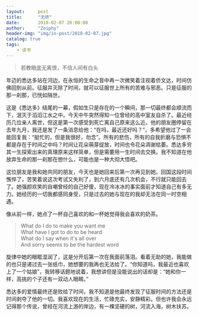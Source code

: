```yaml
---
layout:     post
title:      "无终"
date:       2018-02-07 20:00:00
author:     "Zoiphy"
header-img: "img/in-post/2018-02-07.jpg"
catalog: true
tags:
    - 读书
---
```


> 若教眼底无离恨，不信人间有白头


年迈的悉达多站在河边，在永恒的生命之音中再一次微笑着注视着侨文达，时间仿佛回到从前。征服并灭除了时间，就可以征服世上所有的苦难与邪恶。只是征服的那一刹那，已恍如隔世。

这是《悉达多》结尾的一幕，假如生只是存在的一个瞬间，那一切最终都会顺流而下，泯灭于滔滔江水之中。今天中午突然得知一位曾经的高中室友自杀了。最近经历几位亲人离世，但这是第一次感受到死亡离自己原来这么近。他的朋友圈停留在去年九月，我还是发了一条消息给他：“在吗，最近还好吗？”，多希望他过了一会能回复我：“挺忙的，但是我很好，勿念”。所有的悲伤，所有的自我折磨与恐惧不都是存在于时间之中吗？时间让花朵萌芽绽放，时间也令花朵凋谢枯萎。悉达多穷其一生探索出来的真理原来这样简单，但是需要用一生时间去交换。我不知道在他放弃生命的那一刹那在想什么，可能也是一种大彻大悟吧。

这位朋友是我和她共同的朋友，今天也是她回来后第一次再见到她。回国这段时间憔悴了，苦笑着说这次考试又失利了，到六月底还有几次机会，不行就只能回去了。她强颜欢笑的自嘲曾经的自己好傻，现在冷冰冰的事实面前才知道自己有多无力。她经历的一切我都感同身受，只是过去的她与现在的我却无法在同一时空相遇。

像从前一样，她点了一杯自己喜欢的和一杯她觉得我会喜欢的奶茶。

>What do I do to make you want me <br>
>What have I got to do to be heard <br>
>What do I say when it's all over <br>
>And sorry seems to be the hardest word <br>

旋律中她的眼眶湿润了，这是分开后第一次在我面前落泪。看着无助的她，我能做的也只是递过去一张纸巾，她想要的我再也无法给了。“你知道吗，我最近也喜欢上了一个姑娘”，我转移话题地说着，我想讲但是没能说出的话却是：“她和你一样，高挑的个子还有一双动人眼睛。”

悉达多的爱情最终还是败给了时间，我不知道是他最终发现了征服时间的方法还是时间剥夺了他的一切。我喜欢现在的生活，忙碌充实，安静精彩。但也许我会永远记得那个传说，曾经在河流上游的岸边，有一棵坚硬的树，河流入海，树木扶苏。

